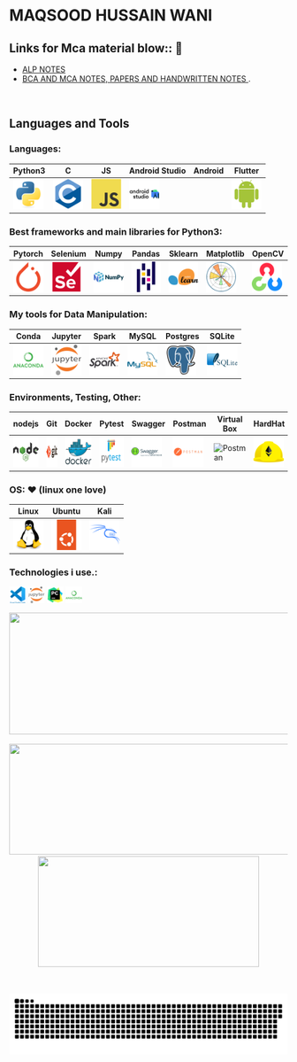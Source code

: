 # MAQSOOD HUSSAIN WANI 

## Links for Mca material blow:: 🚀
- [ALP NOTES](https://maqsoodhussain.github.io/emunotes/)
- [BCA AND MCA NOTES, PAPERS AND HANDWRITTEN NOTES ](https://maqsoodhussain.github.io/mca). 
 <br>
 
## Languages and Tools 
<div>


### Languages:
| Python3 | C | JS | Android Studio | Android | Flutter |
|----------|----------|----------|----------|----------|----------|
|  <img src="https://github.com/devicons/devicon/blob/master/icons/python/python-original.svg" title="Python"  alt="Python" width="55" height="55"/> |  <img src="https://github.com/devicons/devicon/blob/master/icons/c/c-original.svg" title="C"  alt="C" width="55" height="55"/> |  <img src="https://github.com/devicons/devicon/blob/master/icons/javascript/javascript-original.svg" title="JavaScript" alt="JavaScript" width="55" height="55"/> |<img src="https://github.com/devicons/devicon/blob/master/icons/androidstudio/androidstudio-original-wordmark.svg" title="Androidstudio" alt="andoidstudio" width="55" height="55"/> ||<img src="https://github.com/devicons/devicon/blob/master/icons/android/android-plain.svg" title="Android" alt="android" width="55" height="55"/> |<img src="https://github.com/devicons/devicon/blob/master/icons/flutter/flutter-original.svg" title="flutter" alt="Flutter" width="55" height="55"/> |


  

### Best frameworks and main libraries for Python3:

| Pytorch | Selenium | Numpy | Pandas | Sklearn | Matplotlib | OpenCV |
|----------|----------|----------|----------|----------|----------|----------|
|  <img src="https://github.com/devicons/devicon/blob/master/icons/pytorch/pytorch-original.svg" title="Pytorch"  alt="Pytorch" width="55" height="55"/>|  <img src="https://github.com/devicons/devicon/blob/master/icons/selenium/selenium-original.svg" title="Selenium"  alt="Selenium" width="55" height="55"/>|  <img src="https://github.com/devicons/devicon/blob/master/icons/numpy/numpy-original-wordmark.svg" title="Numpy" alt="Numpy" width="55" height="55"/>|  <img src="https://github.com/devicons/devicon/blob/master/icons/pandas/pandas-original.svg" title="Pandas" alt="Pandas" width="55" height="55"/>|  <img src="https://github.com/devicons/devicon/blob/master/icons/scikitlearn/scikitlearn-original.svg" title="sklearn" alt="sklearn" width="55" height="55"/>|  <img src="https://github.com/devicons/devicon/blob/master/icons/matplotlib/matplotlib-original.svg" title="mpl" alt="mpl" width="55" height="55"/>| <img src="https://github.com/devicons/devicon/blob/master/icons/opencv/opencv-original.svg" title="mpl" alt="mpl" width="55" height="55"/>|


### My tools for Data Manipulation:

| Conda | Jupyter | Spark | MySQL | Postgres | SQLite |
|----------|----------|----------|----------|----------|----------|
|<img src="https://github.com/devicons/devicon/blob/master/icons/anaconda/anaconda-original-wordmark.svg" title="Anaconda" alt="Conda" width="55" height="55"/>|<img src="https://github.com/devicons/devicon/blob/master/icons/jupyter/jupyter-original-wordmark.svg" title="Jupiter" alt="Jupiter" width="55" height="55"/>|<img src="https://github.com/devicons/devicon/blob/master/icons/apachespark/apachespark-original-wordmark.svg" title="Spark" alt="Spark" width="55" height="55"/>|<img src="https://github.com/devicons/devicon/blob/master/icons/mysql/mysql-original-wordmark.svg" title="MySQL" alt="MySQL" width="55" height="55"/>|<img src="https://github.com/devicons/devicon/blob/master/icons/postgresql/postgresql-original.svg" title="pg" alt="pg" width="55" height="55"/>|<img src="https://github.com/devicons/devicon/blob/master/icons/sqlite/sqlite-original-wordmark.svg" title="SQLite" alt="SQLite" width="55" height="55"/>|



  
### Environments, Testing, Other:

| nodejs | Git | Docker | Pytest | Swagger | Postman | Virtual Box| HardHat |
|----------|----------|----------|----------|----------|----------|----------|----------|
|<img src="https://github.com/devicons/devicon/blob/master/icons/nodejs/nodejs-original-wordmark.svg" title="nodejs" alt="NodeJS" width="55" height="55"/>|<img src="https://github.com/devicons/devicon/blob/master/icons/git/git-original-wordmark.svg" title="Git" alt="Git" width="55" height="55"/>|<img src="https://github.com/devicons/devicon/blob/master/icons/docker/docker-original-wordmark.svg" title="Docker" alt="Docker" width="55" height="55"/>|<img src="https://github.com/devicons/devicon/blob/master/icons/pytest/pytest-original-wordmark.svg" title="pytest" alt="pytest" width="55" height="55"/>|  <img src="https://github.com/devicons/devicon/blob/master/icons/swagger/swagger-original-wordmark.svg" title="Swagger" alt="Swagger" width="55" height="55"/>|  <img src="https://github.com/devicons/devicon/blob/master/icons/postman/postman-original-wordmark.svg" title="Postman" alt="Postman" width="55" height="55"/>|<img src="https://banner2.cleanpng.com/20190501/xvt/kisspng-computer-icons-virtualbox-portable-network-graphic-virtualbox-icon-of-line-style-available-in-svg-5cca247f73f9e3.6112721115567514874751.jpg" title="Postman" alt="Postman" width="80" height="55"/>| <img src="https://github.com/devicons/devicon/blob/master/icons/hardhat/hardhat-original.svg" title="Swagger" alt="Swagger" width="55" height="55"/>|


### OS: ❤️ (linux one love)

| Linux | Ubuntu | Kali |
|----------|----------|----------|
| <img src="https://github.com/devicons/devicon/blob/master/icons/linux/linux-original.svg" title="Linux" alt="Linux" width="55" height="55"/> | <img src="https://github.com/devicons/devicon/blob/master/icons/ubuntu/ubuntu-original.svg" title="Ubuntu" alt="Ubuntu" width="55" height="55"/> | <img src="https://github.com/canaleal/devicon/blob/new-icon-kali-linux/icons/kalilinux/kalilinux-original-wordmark.svg" title="Linux" alt="Linux" width="55" height="55"/> |


### Technologies i use.:
  <!-- <img src="https://github.com/devicons/devicon/blob/master/icons/latex/latex-original.svg" title="Latex" alt="Latex" width="40" width="30" height="30"/> -->
  <!-- <img src="https://github.com/devicons/devicon/blob/master/icons/ssh/ssh-original.svg" title="ssh" alt="ssh" width="30" height="30"/>
  <img src="https://github.com/devicons/devicon/blob/master/icons/xml/xml-original.svg" title="xml" alt="xml" width="30" height="30"/>
  <img src="https://github.com/devicons/devicon/blob/master/icons/yaml/yaml-original.svg" title="yaml" alt="yaml" width="30" height="30"/>
  <img src="https://github.com/devicons/devicon/blob/master/icons/json/json-original.svg" title="json" alt="json" width="30" height="30"/> -->
   <img src="https://github.com/devicons/devicon/blob/master/icons/vscode/vscode-original-wordmark.svg" title="vsc" alt="vsc" width="30" height="30"/>
   <img src="https://github.com/devicons/devicon/blob/master/icons/jupyter/jupyter-original-wordmark.svg" title="dg" alt="dg" width="30" height="30"/> 
  <img src="https://github.com/devicons/devicon/blob/master/icons/pycharm/pycharm-original.svg" title="PC" alt="PC" width="30" height="30"/>

  
  <img src="https://github.com/devicons/devicon/blob/master/icons/anaconda/anaconda-original-wordmark.svg" title="cl" alt="CL" width="30" height="30"/>
   
  <!--<img src="https://github.com/devicons/devicon/blob/master/icons/gitlab/gitlab-original-wordmark.svg" title="GitLab" alt="GitLab" width="30" height="30"/>
  <img src="https://github.com/devicons/devicon/blob/master/icons/confluence/confluence-original-wordmark.svg" title="Confluence" alt="Confluence" width="30" height="30"/>
  <img src="https://github.com/devicons/devicon/blob/master/icons/jira/jira-original-wordmark.svg" title="Jira" alt="Jira" width="30" height="30"/> -->

</div>


  
<p align="center">
  <img width="800" height="220" src="https://streak-stats.demolab.com?user=maqsoodhussain&theme=highcontrast&hide_border=true&border_radius=5&card_width=800">
</p>







<p align="center">
  <img width="600" height="200" src="https://github-readme-stats.vercel.app/api?username=maqsoodhussain&show_icons=true&theme=vision-friendly-dark">
  <img width="400" height="200" src="https://github-readme-stats.vercel.app/api/top-langs/?username=maqsoodhussain&size_weight=0.15&count_weight=0.5&layout=compact&theme=vision-friendly-dark">
</p>
 


<div id="header" align="center">
  <img src="https://komarev.com/ghpvc/?username=maqsoodhussain&style=for-the-badge&color=orange" alt=""/>
</div>

<p align="center">
 <img width="1000" src="assets/github-snake.svg" alt="snake"/>
</p>
<!--
**maqsoodhussain/maqsoodhussain** is a ✨ _special_ ✨ repository because its `README.md` (this file) appears on your GitHub profile.

Here are some ideas to get you started:

- 🔭 I’m currently working on ...
- 🌱 I’m currently learning ...
- 👯 I’m looking to collaborate on ...
- 🤔 I’m looking for help with ...
- 💬 Ask me about ...
- 📫 How to reach me: ...
- 😄 Pronouns: ...
- ⚡ Fun fact: ...
-->
